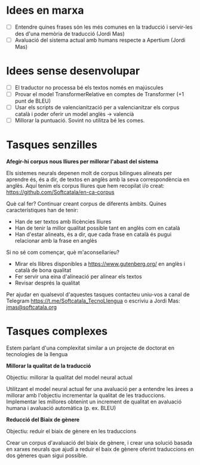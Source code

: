 
# Idees en marxa

- [ ] Entendre quines frases són les més comunes en la traducció i servir-les des d'una memòria de traducció (Jordi Mas)
- [ ] Avaluació del sistema actual amb humans respecte a Apertium (Jordi Mas)

# Idees sense desenvolupar

- [ ] El traductor no processa bé els textos només en majúscules
- [ ] Provar el model TransformerRelative en comptes de Transformer (+1 punt de BLEU)
- [ ] Usar els scripts de valencianització per a valencianitzar els corpus català i poder oferir un model anglès -> valencià
- [ ] Millorar la puntuació. Sovint no utilitza bé les comes.

# Tasques senzilles

**Afegir-hi corpus nous lliures per millorar l'abast del sistema**

Els sistemes neurals depenen molt de corpus bilingues alineats per aprendre és, és a dir, de textos en anglès amb la seva correspondència en anglès. Aquí tenim els corpus lliures que hem recopilat i/o creat: https://github.com/Softcatala/en-ca-corpus

Què cal fer? Continuar creant corpus de diferents àmbits. Quines característiques han de tenir:

* Han de ser textos amb llicències lliures
* Han de tenir la millor qualitat possible tant en anglès com en català
* Han d'estar alineats, és a dir, que cada frase en català és pugui relacionar amb la frase en anglès

Si no sé com començar, què m'aconsellaríeu? 
* Mirar els llibres disponibles a https://www.gutenberg.org/ en anglès i català de bona qualitat
* Fer servir una eina d'alineació per alinear els textos
* Revisar després la qualitat


Per ajudar en qualsevol d'aquestes tasques contacteu uniu-vos a canal de Telegram https://t.me/Softcatala_TecnoLlengua o escriviu a  Jordi Mas: jmas@softcatala.org 


# Tasques complexes

Estem parlant d'una complexitat similar a un projecte de doctorat en tecnologies de la llengua

**Millorar la qualitat de la traducció**

Objectiu: millorar la qualitat del model neural actual

Utilitzant el model neural actual fer una avaluació per a entendre les àrees a millorar amb l'objectiu incrementar la qualitat de les traduccions. Implementar les millores obtenint un increment de qualitat en avaluació humana i avaluació automàtica (p. ex. BLEU)


**Reducció del Biaix de gènere**

Objectiu: reduir el biaix de gènere en les traduccions

Crear un corpus d'avaluació del biaix de gènere, i crear una solució basada en xarxes neurals que ajudi a reduir el baix de gènere oferint
traduccions en dos gèneres quan sigui possible.

